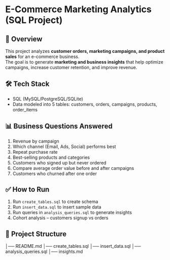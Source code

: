 # E-Commerce Marketing Analytics (SQL Project)

## 📖 Overview
This project analyzes **customer orders, marketing campaigns, and product sales** for an e-commerce business.  
The goal is to generate **marketing and business insights** that help optimize campaigns, increase customer retention, and improve revenue.

## 🛠 Tech Stack
- SQL (MySQL/PostgreSQL/SQLite)
- Data modeled into 5 tables: customers, orders, campaigns, products, order_items

## 📊 Business Questions Answered
1. Revenue by campaign
2. Which channel (Email, Ads, Social) performs best
3. Repeat purchase rate
4. Best-selling products and categories
5. Customers who signed up but never ordered
6. Compare average order value before and after campaigns
7. Customers who churned after one order

## ✅ How to Run
1. Run `create_tables.sql` to create schema
2. Run `insert_data.sql` to insert sample data
3. Run queries in `analysis_queries.sql` to generate insights
9. Cohort analysis – customers signup vs orders

## 📂 Project Structure
│── README.md
│── create_tables.sql
│── insert_data.sql
│── analysis_queries.sql
│── insights.md
